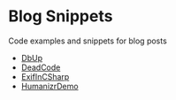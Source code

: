 # Blog Snippets
Code examples and snippets for blog posts

* [DbUp](./DbUp/DBMigration)
* [DeadCode](./DeadCode)
* [ExifInCSharp](./ExifInCSharp)
* [HumanizrDemo](./HumanizrDemo)

